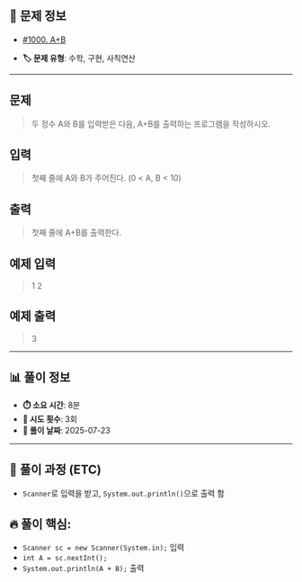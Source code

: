 ## 📍 문제 정보

- [#1000. A+B](https://www.acmicpc.net/problem/1000)
  <img src="https://static.solved.ac/tier_small/1.svg" width="16" height="16">

- **🏷️ 문제 유형**: 수학, 구현, 사칙연산

---

## 문제

> 두 정수 A와 B를 입력받은 다음, A+B를 출력하는 프로그램을 작성하시오.

## 입력

> 첫째 줄에 A와 B가 주어진다. (0 < A, B < 10)

## 출력

> 첫째 줄에 A+B를 출력한다.

## 예제 입력

> 1 2

## 예제 출력

> 3

---

## 📊 풀이 정보

- **⏱️ 소요 시간**: 8분
- **🔄 시도 횟수**: 3회
- **📅 풀이 날짜**: 2025-07-23

---

## 💭 풀이 과정 (ETC)

- `Scanner`로 입력을 받고, `System.out.println()`으로 출력 함


## 🔥 풀이 핵심:  
- `Scanner sc = new Scanner(System.in);` 입력 
- `int A = sc.nextInt();`  
- `System.out.println(A + B);` 출력